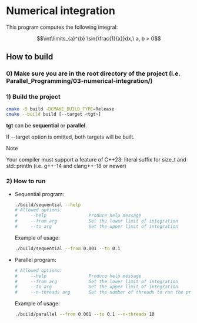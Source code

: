 # Numerical integration

This program computes the following integral:

$$\int\limits_{a}^{b} \sin{\frac{1}{x}}dx,\ a, b > 0$$

## How to build

### 0) Make sure you are in the root directory of the project (i.e. Parallel_Programming/03-numerical-integration/)

### 1) Build the project

```bash
cmake -B build -DCMAKE_BUILD_TYPE=Release
cmake --build build [--target <tgt>]
```

**tgt** can be **sequential** or **parallel**.

If --target option is omitted, both targets will be built.

> [!NOTE]
> Your compiler must support a feature of C++23: literal suffix for size_t and std::println
(i.e. g++-14 and clang++-18 or newer)

### 2) How to run

- Sequential program:

    ```bash
    ./build/sequential --help
    # Allowed options:
    #     --help                Produce help message
    #     --from arg            Set the lower limit of integration
    #     --to arg              Set the upper limit of integration
    ```

    Example of usage:

    ```bash
    ./build/sequential --from 0.001 --to 0.1
    ```

- Parallel program:

    ```bash
    # Allowed options:
    #     --help                Produce help message
    #     --from arg            Set the lower limit of integration
    #     --to arg              Set the upper limit of integration
    #     --n-threads arg       Set the number of threads to run the program on
    ```

    Example of usage:

    ```bash
    ./build/parallel --from 0.001 --to 0.1 --n-threads 10
    ```
